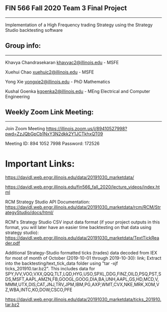 
## FIN 566 Fall 2020 Team 3 Final Project
___

 Implementation of a High Frequency trading Strategy using the Strategy Studio backtesting software

## Group info:
___

Khavya Chandrasekaran khavyac2@illinois.edu - MSFE

Xuehui Chao xuehuic2@illinois.edu - MSFE

Yong Xie yongxie2@illinois.edu - PhD Mathematics

Kushal Goenka kgoenka2@illinois.edu - MEng Electrical and Computer Engineering


## Weekly Zoom Link Meeting:
___

Join Zoom Meeting
https://illinois.zoom.us/j/89410527998?pwd=ZzJQbGpCb1NxY3N2dkk2Y1JCTkhxQT09

Meeting ID: 894 1052 7998
Password: 172526

# Important Links:

https://davidl.web.engr.illinois.edu/data/20191030_marketdata/

https://davidl.web.engr.illinois.edu/fin566_fall_2020/lecture_videos/index.html

RCM Strategy Studio API Documentation: https://davidl.web.engr.illinois.edu/data/20191030_marketdata/rcm/RCM/StrategyStudio/docs/html/


RCM's Strategy Studio CSV input data format (if your project outputs in this format, you will later have an easier time backtesting on that data using strategy studio): https://davidl.web.engr.illinois.edu/data/20191030_marketdata/TextTickReader.pdf


Additional Strategy-Studio formatted ticks (trades) data decoded from IEX for most of month of October (2019-10-01 through 2019-10-30): link; Extract into the backtesting/text_tick_data folder using "tar -xjf ticks_201910.tar.bz2". This includes data for SPY,IVV,VOO,VXX,QQQ,TLT,LQD,HYG,USO,SPXL,DDG,FINZ,OILD,PSQ,PST,SDS,MSFT,AAPL,AMZN,FB,GOOGL,GOOG,DIA,BA,UNH,AAPL,GS,HD,MCD,V,MMM,UTX,DIS,CAT,JNJ,TRV,JPM,IBM,PG,AXP,WMT,CVX,NKE,MRK,XOM,VZ,WBA,INTC,KO,DOW,CSCO,PFE

https://davidl.web.engr.illinois.edu/data/20191030_marketdata/ticks_201910.tar.bz2

